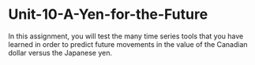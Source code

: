 # Unit-10-A-Yen-for-the-Future
In this assignment, you will test the many time series tools that you have learned in order to predict future movements in the value of the Canadian dollar versus the Japanese yen.
